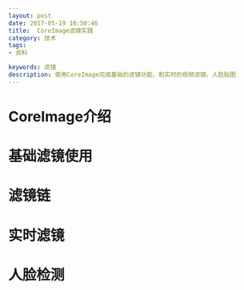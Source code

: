 ```yaml
---
layout: post
date: 2017-05-19 10:50:46
title:  CoreImage滤镜实践
category: 技术
tags: 
- 资料

keywords: 滤镜
description: 使用CoreImage完成基础的滤镜功能，和实时的视频滤镜，人脸贴图
---
```

# CoreImage介绍

# 基础滤镜使用

# 滤镜链

# 实时滤镜

# 人脸检测


